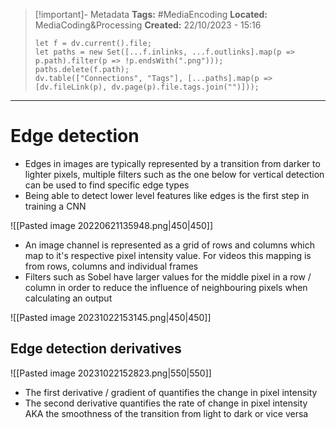 > [!important]- Metadata
> **Tags:** #MediaEncoding 
> **Located:** MediaCoding&Processing
> **Created:** 22/10/2023 - 15:16
> ```dataviewjs
> let f = dv.current().file;
> let paths = new Set([...f.inlinks, ...f.outlinks].map(p => p.path).filter(p => !p.endsWith(".png")));
> paths.delete(f.path);
> dv.table(["Connections", "Tags"], [...paths].map(p => [dv.fileLink(p), dv.page(p).file.tags.join("")]));
> ```

___
# Edge detection
- Edges in images are typically represented by a transition from darker to lighter pixels, multiple filters such as the one below for vertical detection can be used to find specific edge types
- Being able to detect lower level features like edges is the first step in training a CNN

![[Pasted image 20220621135948.png|450|450]]

- An image channel is represented as a grid of rows and columns which map to it's respective pixel intensity value. For videos this mapping is from rows, columns and individual frames
- Filters such as Sobel have larger values for the middle pixel in a row / column in order to reduce the influence of neighbouring pixels when calculating an output

![[Pasted image 20231022153145.png|450|450]]
## Edge detection derivatives 
![[Pasted image 20231022152823.png|550|550]]
- The first derivative / gradient of quantifies the change in pixel intensity 
- The second derivative quantifies the rate of change in pixel intensity AKA the smoothness of the transition from light to dark or vice versa 

